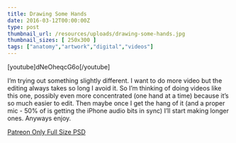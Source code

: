```yaml
---
title: Drawing Some Hands
date: 2016-03-12T00:00:00Z
type: post
thumbnail_url: /resources/uploads/drawing-some-hands.jpg
thumbnail_sizes: [ 250x300 ]
tags: ["anatomy","artwork","digital","videos"]
---
```



[youtube]dNeOheqcG6o[/youtube]

I’m trying out something slightly different. I want to do more video but the editing always takes so long I avoid it. So I’m thinking of doing videos like this one, possibly even more concentrated (one hand at a time) because it’s so much easier to edit. Then maybe once I get the hang of it (and a proper mic - 50% of is getting the iPhone audio bits in sync) I’ll start making longer ones. Anyways enjoy.

[Patreon Only Full Size PSD](https://www.patreon.com/posts/4823730)
